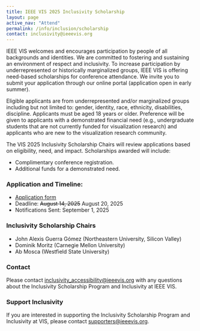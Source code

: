 ```yaml
---
title: IEEE VIS 2025 Inclusivity Scholarship
layout: page
active_nav: "Attend"
permalink: /info/inclusion/scholarship
contact: inclusivity@ieeevis.org
---
```


IEEE VIS welcomes and encourages participation by people of all backgrounds and identities.  We are committed to fostering and sustaining an environment of respect and inclusivity. To increase participation by underrepresented or historically marginalized groups, IEEE VIS is offering need-based scholarships for conference attendance. We invite you to submit your application through our online portal (application open in early summer).

Eligible applicants are from underrepresented and/or marginalized groups including but not limited to: gender, identity, race, ethnicity, disabilities, discipline. Applicants must be aged 18 years or older. Preference will be given to applicants with a demonstrated financial need (e.g., undergraduate students that are not currently funded for visualization research) and applicants who are new to the visualization research community. 

The VIS 2025 Inclusivity Scholarship Chairs will review applications based on eligibility, need, and impact. Scholarships awarded will include:

* Complimentary conference registration.
* Additional funds for a demonstrated need.

<!-- * Based on need, fund will be provided for recipients that might not otherwise be able to attend the conference. Funds can be used to help support registration cost, travel, lodging, WiFi hotspot expenses, childcare, and other costs of attending. 
Recipients will need to keep original expense receipts and evidence of payment up to the subscribed limits for reimbursement once the conference is over.
* An assigned a mentor to guide receipients through the conference experience.  -->


### Application and Timeline:

* [Application form](https://forms.gle/fzJ6RqNzSJ7buBiP9) 
* Deadline: ~~August 14, 2025~~ August 20, 2025
* Notifications Sent: September 1, 2025

<!-- 
* Application form available soon
* Deadline: TBD
* Notifications Sent: TBD
-->

### Inclusivity Scholarship Chairs

* John Alexis Guerra Gómez (Northeastern University, Silicon Valley)
* Dominik Moritz (Carnegie Mellon University)
* Ab Mosca (Westfield State University)

### Contact

Please contact [inclusivity_accessibility@ieeevis.org](mailto:inclusivity_accessibility@ieeevis.org) with any questions about the Inclusivity Scholarship Program and Inclusivity at IEEE VIS.
 
### Support Inclusivity 

If you are interested in supporting the Inclusivity Scholarship Program and Inclusivity at VIS, please contact [supporters@ieeevis.org](mailto:supporters@ieeevis.org).
 
  
